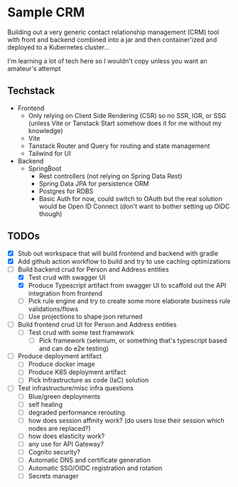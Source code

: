 # Sample CRM

Building out a very generic contact relationship management (CRM) tool with front and backend combined into a jar and then container'ized and deployed to a Kubernetes cluster...

I'm learning a lot of tech here so I wouldn't copy unless you want an amateur's attempt

## Techstack

- Frontend
  - Only relying on Client Side Rendering (CSR) so no SSR, IGR, or SSG (unless Vite or Tanstack Start somehow does it for me without my knowledge)
  - Vite
  - Tanstack Router and Query for routing and state management
  - Tailwind for UI
- Backend
  - SpringBoot
    - Rest controllers (not relying on Spring Data Rest)
    - Spring Data JPA for persistence ORM
    - Postgres for RDBS
    - Basic Auth for now, could switch to OAuth but the real solution would be Open ID Connect (don't want to bother setting up OIDC though)

## TODOs

- [X] Stub out workspace that will build frontend and backend with gradle
- [X] Add github action workflow to build and try to use caching optimizations
- [ ] Build backend crud for Person and Address entities
  - [X] Test crud with swagger UI
  - [X] Produce Typescript artifact from swagger UI to scaffold out the API integration from frontend
  - [ ] Pick rule engine and try to create some more elaborate business rule validations/flows
  - [ ] Use projections to shape json returned
- [ ] Build frontend crud UI for Person and Address entities
  - [ ] Test crud with some test framework
    - [ ] Pick framework (selenium, or something that's typescript based and can do e2e testing)
- [ ] Produce deployment artifact
  - [ ] Produce docker image
  - [ ] Produce K8S deployment artifact
  - [ ] Pick Infrastructure as code (IaC) solution
- [ ] Test infrastructure/misc infra questions
  - [ ] Blue/green deployments
  - [ ] self healing
  - [ ] degraded performance rerouting
  - [ ] how does session affinity work? (do users lose their session which nodes are replaced?)
  - [ ] how does elasticity work?
  - [ ] any use for API Gateway?
  - [ ] Cognito security?
  - [ ] Automatic DNS and certificate generation
  - [ ] Automatic SSO/OIDC registration and rotation
  - [ ] Secrets manager
